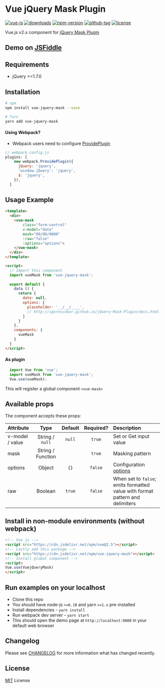 # Vue jQuery Mask Plugin

[![vue-js](https://img.shields.io/badge/vue.js-2.x-brightgreen.svg?maxAge=604800)](https://vuejs.org/)
[![downloads](https://img.shields.io/npm/dt/vue-jquery-mask.svg)](http://npm-stats.com/~packages/vue-jquery-mask)
[![npm-version](https://img.shields.io/npm/v/vue-jquery-mask.svg)](https://www.npmjs.com/package/vue-jquery-mask)
[![github-tag](https://img.shields.io/github/tag/ankurk91/vue-jquery-mask.svg?maxAge=1800)](https://github.com/ankurk91/vue-jquery-mask/)
[![license](https://img.shields.io/github/license/ankurk91/vue-jquery-mask.svg?maxAge=1800)](https://yarnpkg.com/en/package/vue-jquery-mask)

Vue.js v2.x component for [jQuery Mask Plugin](https://github.com/igorescobar/jQuery-Mask-Plugin)

## Demo on [JSFiddle](https://jsfiddle.net/ankurk91/d92xgzhL/)

## Requirements
* jQuery >=1.7.0 
 
## Installation
```bash
# npm
npm install vue-jquery-mask --save

# Yarn
yarn add vue-jquery-mask
```

#### Using Webpack? 
* Webpack users need to configure [ProvidePlugin](https://webpack.js.org/plugins/provide-plugin/)
```js
// webpack.config.js
plugins: [
    new webpack.ProvidePlugin({     
      jQuery: 'jquery',
      'window.jQuery': 'jquery',
      $: 'jquery',     
    }),
  ]  
```

## Usage Example
```html
<template>
  <div>
    <vue-mask 
        class="form-control" 
        v-model="date"  
        mask="00/00/0000" 
        :raw="false"
        :options="options"> 
    </vue-mask>
  </div>
</template>

<script>
  // Import this component
  import vueMask from 'vue-jquery-mask';
  
  export default {    
    data () {
      return {
        date: null,
        options: {
          placeholder: '__/__/____',
          // http://igorescobar.github.io/jQuery-Mask-Plugin/docs.html
        }       
      }
    },
    components: {
      vueMask
    }
  }
</script>
```

#### As plugin
```js
  import Vue from 'vue';
  import vueMask from 'vue-jquery-mask';
  Vue.use(vueMask);
```
This will register a global component `<vue-mask>` 

## Available props
The component accepts these props:

| Attribute       | Type               | Default  | Required?   | Description      |
| :---            |  :---:             | :---:    |  :---:      | :---             |
| v-model / value | String / `null`    |`null`    |  `true`     | Set or Get input value |
| mask            | String / Function  | ` `      |  `true`     | Masking pattern |
| options         | Object             | `{}`     |  `false`    | Configuration [options](http://igorescobar.github.io/jQuery-Mask-Plugin/docs.html)|
| raw             | Boolean            | `true`   |  `false`    | When set to `false`; emits formatted value with format pattern and delimiters |

## Install in non-module environments (without webpack)
```html
<!-- Vue js -->
<script src="https://cdn.jsdelivr.net/npm/vue@2.5"></script>
<!-- Lastly add this package -->
<script src="https://cdn.jsdelivr.net/npm/vue-jquery-mask"></script>
<!-- Install global component -->
<script>
Vue.use(VuejQueryMask)
</script>
```

## Run examples on your localhost
* Clone this repo
* You should have node-js `>=6.10` and yarn `>=1.x` pre-installed
* Install dependencies - `yarn install`
* Run webpack dev server - `yarn start`
* This should open the demo page at ``http://localhost:9000`` in your default web browser

## Changelog
Please see [CHANGELOG](CHANGELOG.md) for more information what has changed recently.

## License
[MIT](LICENSE.txt) License
